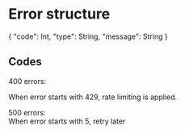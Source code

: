 # Error structure

{
    "code": Int,
    "type": String,
    "message": String
}  

## Codes

400 errors:

When error starts with 429, rate limiting is applied.  

500 errors:  
When error starts with 5, retry later
